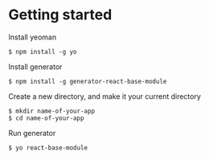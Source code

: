 # Getting started

Install yeoman

    $ npm install -g yo

Install generator

    $ npm install -g generator-react-base-module

Create a new directory, and make it your current directory

    $ mkdir name-of-your-app
    $ cd name-of-your-app

Run generator

    $ yo react-base-module
